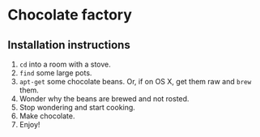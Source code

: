 # Chocolate factory

## Installation instructions

1. `cd` into a room with a stove.
2. `find` some large pots.
3. `apt-get` some chocolate beans. Or, if on OS X, get them raw and `brew` them.
4. Wonder why the beans are brewed and not rosted.
5. Stop wondering and start cooking.
6. Make chocolate.
7. Enjoy!
